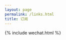 ```yaml
---
layout: page
permalink: /links.html
title: 订阅
---
```

<section class="page-content">
  <section class="post-list">
  </section>
</section>
{% include wechat.html %}

<script>
  document.addEventListener("DOMContentLoaded", function() {
    fetch('https://cos.lhasa.icu/data/rss.json')
      .then(response => response.json())
      .then(rss_data => {
        const container = document.querySelector('.post-list');
        rss_data.forEach(post => {
          const article = document.createElement('article');
          article.classList.add('post-item');
          
          article.innerHTML = `
            <i class="post-item-thumb" style="background-image:url(${post.avatar})"></i>
            <section class="post-item-summary">
              <h3 class="post-item-title">
                <a class="post-item-link" href="${post.link}" title="${post.title}" target="_blank">${post.title}</a>
              </h3>
              <time class="post-item-date timeago" datetime="${post.date}">${post.date}</time>
              <address class="post-item-date links-name">${post.name}</address>
            </section>
          `;
          
          container.appendChild(article);
        });
      })
      .catch(error => console.error('Error loading RSS data:', error));
  });
</script>